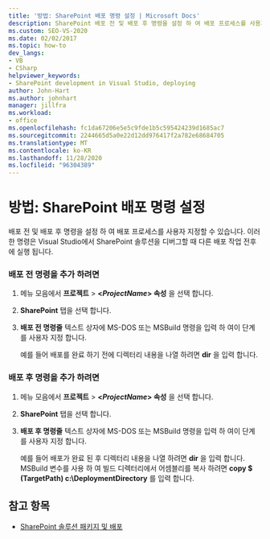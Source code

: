 ```yaml
---
title: '방법: SharePoint 배포 명령 설정 | Microsoft Docs'
description: SharePoint 배포 전 및 배포 후 명령을 설정 하 여 배포 프로세스를 사용자 지정 하는 방법을 이해 합니다.
ms.custom: SEO-VS-2020
ms.date: 02/02/2017
ms.topic: how-to
dev_langs:
- VB
- CSharp
helpviewer_keywords:
- SharePoint development in Visual Studio, deploying
author: John-Hart
ms.author: johnhart
manager: jillfra
ms.workload:
- office
ms.openlocfilehash: fc1da67206e5e5c9fde1b5c595424239d1685ac7
ms.sourcegitcommit: 2244665d5a0e22d12dd976417f2a782e68684705
ms.translationtype: MT
ms.contentlocale: ko-KR
ms.lasthandoff: 11/28/2020
ms.locfileid: "96304389"
---
```

# <a name="how-to-set-sharepoint-deployment-commands"></a>방법: SharePoint 배포 명령 설정
  배포 전 및 배포 후 명령을 설정 하 여 배포 프로세스를 사용자 지정할 수 있습니다. 이러한 명령은 Visual Studio에서 SharePoint 솔루션을 디버그할 때 다른 배포 작업 전후에 실행 됩니다.

### <a name="to-add-a-pre-deployment-command"></a>배포 전 명령을 추가 하려면

1. 메뉴 모음에서 **프로젝트**  >  **\<*ProjectName*> 속성** 을 선택 합니다.

2. **SharePoint** 탭을 선택 합니다.

3. **배포 전 명령줄** 텍스트 상자에 MS-DOS 또는 MSBuild 명령을 입력 하 여이 단계를 사용자 지정 합니다.

     예를 들어 배포를 완료 하기 전에 디렉터리 내용을 나열 하려면 **dir** 을 입력 합니다.

### <a name="to-add-a-post-deployment-command"></a>배포 후 명령을 추가 하려면

1. 메뉴 모음에서 **프로젝트**  >  **\<*ProjectName*> 속성** 을 선택 합니다.

2. **SharePoint** 탭을 선택 합니다.

3. **배포 후 명령줄** 텍스트 상자에 MS-DOS 또는 MSBuild 명령을 입력 하 여이 단계를 사용자 지정 합니다.

     예를 들어 배포가 완료 된 후 디렉터리 내용을 나열 하려면 **dir** 을 입력 합니다. MSBuild 변수를 사용 하 여 빌드 디렉터리에서 어셈블리를 복사 하려면 **copy $ (TargetPath) c:\DeploymentDirectory** 를 입력 합니다.

## <a name="see-also"></a>참고 항목
- [SharePoint 솔루션 패키지 및 배포](../sharepoint/packaging-and-deploying-sharepoint-solutions.md)
